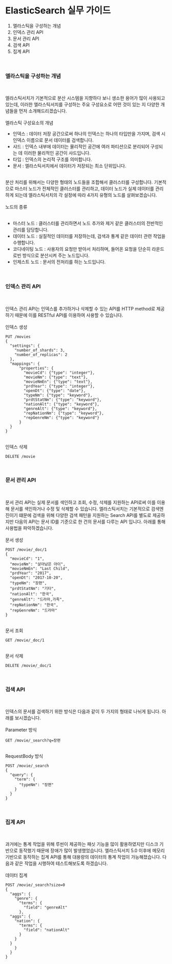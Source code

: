 # ElasticSearch 실무 가이드

1. 엘라스틱을 구성하는 개념
2. 인덱스 관리 API
3. 문서 관리 API
4. 검색 API
5. 집계 API

<br>

### 엘라스틱을 구성하는 개념

<br>
<p>
엘라스틱서치가 기본적으로 분산 시스템을 지향하다 보니 생소한 용어가 많이 사용되고 있는데, 이러한 엘라스틱서치를 구성하는 주요 구성요소로 어떤 것이 있는 지 다양한 개념들을 먼저 소개해드리겠습니다.

<br>
<br>
<bold>엘라스틱 구성요소의 개념</bold>
<br>
<ul>
<li>인덱스 : 데이터 저장 공간으로써 하나의 인덱스는 하나의 타입만을 가지며, 검색 시 인덱스 이름으로 문서 데이터를 검색합니다. </li> 
<li>샤드 : 인덱스 내부에 데이터는 물리적인 공간에 여러 파티션으로 분리되어 구성되는 데 이러한 물리적인 공간이 샤드입니다. </li>
<li>타입 : 인덱스의 논리적 구조를 의미합니다. </li> 
<li>문서 : 엘라스틱서치에서 데이터가 저장되는 최소 단위입니다. </li>
</ul>
<br>
분산 처리를 위해서는 다양한 형태의 노드들을 조합해서 클러스터를 구성합니다. 기본적으로 마스터 노드가 전체적인 클러스터를 관리하고, 데이터 노드가 실제 데이터를 관리하게 되는데 엘라스틱서치의 각 설정에 따라 4가지 유형의 노드를 살펴보겠습니다.

<br>
<br>
<bold>노드의 종류</bold>
<br>
<br>
<ul>
<li>마스터 노드 : 클러스터를 관리하면서 노드 추가와 제거 같은 클러스터의 전반적인 관리를 담당합니다.</li> 
<li>데이터 노드 : 실질적인 데이터를 저장하는데, 검색과 통계 같은 데이터 관련 작업을 수행합니다. </li>
<li>코디네이팅 노드 : 사용자의 요청만 받아서 처리하며, 들어온 요청을 단순히 라운드로빈 방식으로 분산시켜 주는 노드입니다. </li> 
<li>인제스트 노드 : 문서의 전처리를 하는 노드입니다.</li>
</ul>
</p>
<br>

### 인덱스 관리 API

<br>
<p>
인덱스 관리 API는 인덱스를 추가하거나 삭제할 수 있는 API를 HTTP method로 제공하기 때문에 이를 RESTful API를 이용하여 사용할 수 있습니다.
<br>
<br>
<bold>인덱스 생성</bold>

```
PUT /movies
{
  "settings": {
    "number_of_shards": 3,
    "number_of_replicas": 2
  },
  "mappings": {
      "properties": {
        "movieCd": {"type": "integer"},
        "movieNm": {"type": "text"},
        "movieNmEn": {"type": "text"},
        "prdYear": {"type": "integer"},
        "openDt": {"type": "date"},
        "typeNm": {"type": "keyword"},
        "prdtStatNm": {"type": "keyword"},
        "nationAlt": {"type": "keyword"},
        "genreAlt": {"type": "keyword"},
        "repNationNm": {"type": "keyword"},
        "repGenreNm": {"type": "keyword"}
      }
  }
}
```

<br>
<bold>인덱스 삭제</bold>

```
DELETE /movie
```

<br>

### 문서 관리 API

</p>
<br>
<p>
문서 관리 API는 실제 문서를 색인하고 조회, 수정, 삭제를 지원하는 API로써 이를 이용해 문서를 색인하거나 수정 및 삭제할 수 있습니다. 엘라스틱서치는 기본적으로 검색엔진이기 떄문에 검색을 위해 다양한 검색 패턴을 지원하는 Search API를 별도로 제공하지만 다음의 API는 문서 ID를 기준으로 한 건의 문서를 다루는 API 입니다. 아래를 통해 사용법을 파악하겠습니다.
<br>
<br>
<bold>문서 생성</bold>

```
POST /movie/_doc/1
{
  "movieCd": "1",
  "movieNm": "살아남은 아이",
  "movieNmEn": "Last Child",
  "prdYear": "2017",
  "openDt": "2017-10-20",
  "typeNm": "장편",
  "prdtStatNm": "기타",
  "nationAlt": "한국",
  "genreAlt": "드라마,가족",
  "repNationNm": "한국",
  "repGenreNm": "드라마"
}

```

<br>
<bold>문서 조회</bold>

```
GET /movie/_doc/1
```

<br>
<bold>문서 삭제</bold>

```
DELETE /movie/_doc/1
```

</p>
<br>

### 검색 API

<br>
<p>
인덱스의 문서를 검색하기 위한 방식은 다음과 같이 두 가지의 형태로 나뉘게 됩니다. 아래를 보시겠습니다.
<br>
<br>
<bold>Parameter 방식</bold>

```
GET /movie/_search?q=장편
```

<br>
<bold>RequestBody 방식</bold>

```
POST /movie/_search
{
  "query": {
    "term": {
      "typeNm": "장편"
    }
  }
}
```

</p>
<br>

### 집계 API

<br>
<p>
과거에는 통계 작업을 위해 루씬이 제공하는 패싯 기능을 많이 활용하였지만 디스크 기반으로 동작했기 때문에 장애가 많이 발생했었습니다. 엘라스틱서치 5.0 이후에 메모리 기반으로 동작하는 집계 API를 통해 대용량의 데이터의 통계 작업이 가능해졌습니다. 다음과 같은 작업을 시행하여 테스트해보도록 하겠습니다.
<br>
<br>
<bold>데이터 집계</bold>

```
POST /movie/_search?size=0
{
  "aggs": {
    "genre": {
      "terms": {
        "field": "genreAlt"
      },
  "aggs": {
    "nation": {
      "terms": {
        "field": "nationAlt"
      }
    }
  }
    }
  }
}
```

<br>
</p>
